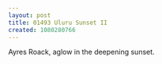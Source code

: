 ```yaml
---
layout: post
title: 01493 Uluru Sunset II
created: 1080280766
---
```

Ayres Roack, aglow in the deepening sunset.

